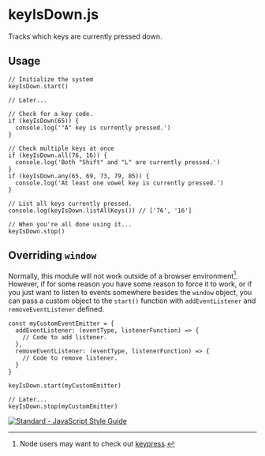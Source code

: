 # keyIsDown.js

Tracks which keys are currently pressed down.

## Usage

```
// Initialize the system
keyIsDown.start()

// Later...

// Check for a key code.
if (keyIsDown(65)) {
  console.log('"A" key is currently pressed.')
}

// Check multiple keys at once
if (keyIsDown.all(76, 16)) {
  console.log('Both "Shift" and "L" are currently pressed.')
}
if (keyIsDown.any(65, 69, 73, 79, 85)) {
  console.log('At least one vowel key is currently pressed.')
}

// List all keys currently pressed.
console.log(keyIsDown.listAllKeys()) // ['76', '16']

// When you're all done using it...
keyIsDown.stop()

```

## Overriding `window`
Normally, this module will not work outside of a browser environment[^1]. However, if for some reason you have some reason to force it to work, or if you just want to listen to events somewhere besides the `window` object, you can pass a custom object to the `start()` function with `addEventListener` and `removeEventListener` defined.

```
const myCustomEventEmitter = {
  addEventListener: (eventType, listenerFunction) => {
    // Code to add listener.
  },
  removeEventListener: (eventType, listenerFunction) => {
    // Code to remove listener.
  }
}

keyIsDown.start(myCustomEmitter)

// Later...
keyIsDown.stop(myCustomEmitter)
```

[^1]: Node users may want to check out [keypress](https://www.npmjs.com/package/keypress).

[![Standard - JavaScript Style Guide](https://cdn.rawgit.com/feross/standard/master/badge.svg)](https://github.com/feross/standard)

